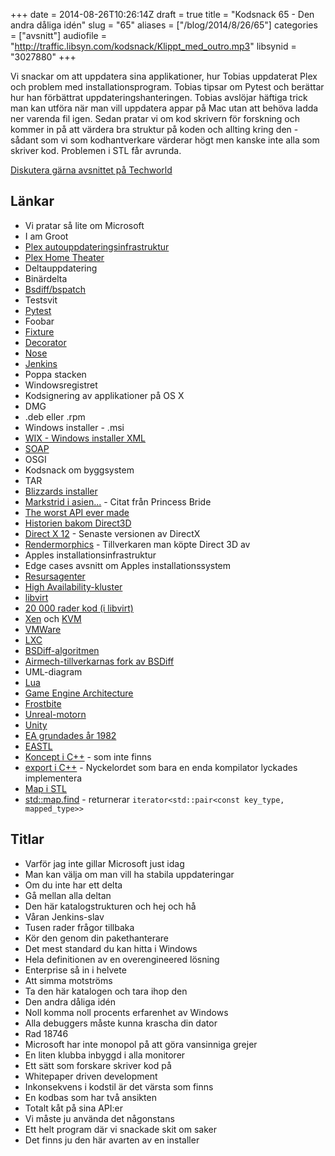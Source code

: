 +++
date = 2014-08-26T10:26:14Z
draft = true
title = "Kodsnack 65 - Den andra dåliga idén"
slug = "65"
aliases = ["/blog/2014/8/26/65"]
categories = ["avsnitt"]
audiofile = "http://traffic.libsyn.com/kodsnack/Klippt_med_outro.mp3"
libsynid = "3027880"
+++

Vi snackar om att uppdatera sina applikationer, hur Tobias uppdaterat Plex och problem med installationsprogram. Tobias tipsar om Pytest och berättar hur han förbättrat uppdateringshanteringen. Tobias avslöjar häftiga trick man kan utföra när man vill uppdatera appar på Mac utan att behöva ladda ner varenda fil igen. Sedan pratar vi om kod skrivern för forskning och kommer in på att värdera bra struktur på koden och allting kring den - sådant som vi som kodhantverkare värderar högt men kanske inte alla som skriver kod. Problemen i STL får avrunda.

[Diskutera gärna avsnittet på Techworld](http://techworld.idg.se/2.2524/1.579039/)

## Länkar ##
* Vi pratar så lite om Microsoft
* I am Groot
* [Plex autouppdateringsinfrastruktur](http://github.com/plexinc/Update-Installer)
* [Plex Home Theater](http://github.com/plexinc/plex-home-theater-public)
* Deltauppdatering
* Binärdelta
* [Bsdiff/bspatch](http://www.daemonology.net/bsdiff/)
* Testsvit
* [Pytest](http://pytest.org/latest/)
* Foobar
* [Fixture](http://pytest.org/latest/fixture.html#fixture)
* [Decorator](http://simeonfranklin.com/blog/2012/jul/1/python-decorators-in-12-steps/)
* [Nose](https://nose.readthedocs.org/en/latest/)
* [Jenkins](http://jenkins-ci.org)
* Poppa stacken
* Windowsregistret
* Kodsignering av applikationer på OS X
* DMG
* .deb eller .rpm
* Windows installer - .msi
* [WIX - Windows installer XML](http://wixtoolset.org/)
* [SOAP](http://harmful.cat-v.org/software/xml/soap/)
* OSGI
* Kodsnack om byggsystem
* TAR
* [Blizzards installer](http://www.wowwiki.com/Blizzard_Downloader)
* [Markstrid i asien...](http://www.imdb.com/title/tt0093779/trivia?item=tr0755819) - Citat från Princess Bride
* [The worst API ever made](http://mollyrocket.com/casey/stream_0029.html)
* [Historien bakom Direct3D](https://gist.github.com/kirkegaard/1055336)
* [Direct X 12](http://en.wikipedia.org/wiki/Direct3D_12#Direct3D_12) - Senaste versionen av DirectX
* [Rendermorphics](http://en.wikipedia.org/wiki/RenderMorphics) - Tillverkaren man köpte Direct 3D av
* Apples installationsinfrastruktur
* Edge cases avsnitt om Apples installationssystem
* [Resursagenter](http://linux-ha.org/wiki/Resource_Agents)
* [High Availability-kluster](https://en.wikipedia.org/wiki/High-availability_cluster)
* [libvirt](http://libvirt.org/)
* [20 000 rader kod (i libvirt)](http://libvirt.org/git/?p=libvirt.git;a=blob;f=src/conf/domain_conf.c)
* [Xen](http://www.xenproject.org/) och [KVM](http://www.linux-kvm.org/)
* [VMWare](http://www.vmware.com/)
* [LXC](https://linuxcontainers.org/)
* [BSDiff-algoritmen](http://www.daemonology.net/papers/bsdiff.pdf)
* [Airmech-tillverkarnas fork av BSDiff](https://github.com/mendsley/bsdiff)
* UML-diagram
* [Lua](http://www.lua.org/)
* [Game Engine Architecture](http://www.gameenginebook.com/)
* [Frostbite](http://en.wikipedia.org/wiki/Frostbite_(game_engine))
* [Unreal-motorn](https://www.unrealengine.com/)
* [Unity](http://unity3d.com/)
* [EA grundades år 1982](http://en.wikipedia.org/wiki/Electronic_Arts)
* [EASTL](http://www.open-std.org/jtc1/sc22/wg21/docs/papers/2007/n2271.html)
* [Koncept i C++](http://www.stroustrup.com/C++11FAQ.html#what-concepts) - som inte finns
* [export i C++](http://www.open-std.org/jtc1/sc22/wg21/docs/papers/2003/n1426.pdf) - Nyckelordet som bara en enda kompilator lyckades implementera
* [Map i STL](http://www.cplusplus.com/reference/map/map/)
* [std::map.find](http://www.cplusplus.com/reference/map/map/find/) - returnerar `iterator<std::pair<const key_type, mapped_type>>`


## Titlar ##
* Varför jag inte gillar Microsoft just idag
* Man kan välja om man vill ha stabila uppdateringar
* Om du inte har ett delta
* Gå mellan alla deltan
* Den här katalogstrukturen och  hej och hå
* Våran Jenkins-slav
* Tusen rader frågor tillbaka
* Kör den genom din pakethanterare
* Det mest standard du kan hitta i Windows
* Hela definitionen av en overengineered lösning
* Enterprise så in i helvete
* Att simma motströms
* Ta den här katalogen och tara ihop den
* Den andra dåliga idén
* Noll komma noll procents erfarenhet av Windows
* Alla debuggers måste kunna krascha din dator
* Rad 18746
* Microsoft har inte monopol på att göra vansinniga grejer
* En liten klubba inbyggd i alla monitorer
* Ett sätt som forskare skriver kod på
* Whitepaper driven development
* Inkonsekvens i kodstil är det värsta som finns
* En kodbas som har två ansikten
* Totalt kåt på sina API:er
* Vi måste ju använda det någonstans
* Ett helt program där vi snackade skit om saker
* Det finns ju den här avarten av en installer

